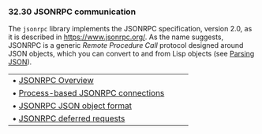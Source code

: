 

### 32.30 JSONRPC communication

The `jsonrpc` library implements the JSONRPC specification, version 2.0, as it is described in <https://www.jsonrpc.org/>. As the name suggests, JSONRPC is a generic *Remote Procedure Call* protocol designed around JSON objects, which you can convert to and from Lisp objects (see [Parsing JSON](Parsing-JSON.html)).

|                                                                                   |    |    |
| :-------------------------------------------------------------------------------- | -- | :- |
| • [JSONRPC Overview](JSONRPC-Overview.html)                                       |    |    |
| • [Process-based JSONRPC connections](Process_002dbased-JSONRPC-connections.html) |    |    |
| • [JSONRPC JSON object format](JSONRPC-JSON-object-format.html)                   |    |    |
| • [JSONRPC deferred requests](JSONRPC-deferred-requests.html)                     |    |    |
